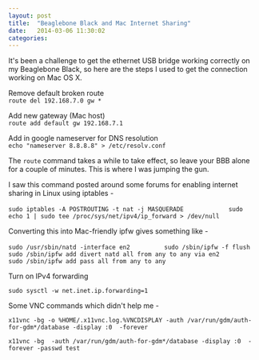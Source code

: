 ```yaml
---
layout: post
title:  "Beaglebone Black and Mac Internet Sharing"
date:   2014-03-06 11:30:02
categories: 
---
```


It's been a challenge to get the ethernet USB bridge working correctly on my Beaglebone Black, so here are the steps I used to get the connection working on Mac OS X.


Remove default broken route     
`
route del 192.168.7.0 gw *      
`

Add new gateway (Mac host)     
`
route add default gw 192.168.7.1
`

Add in google nameserver for DNS resolution      
`
echo "nameserver 8.8.8.8" > /etc/resolv.conf
`

The `route` command takes a while to take effect, so leave your BBB alone for a couple of minutes. This is where I was jumping the gun.

I saw this command posted around some forums for enabling internet sharing in Linux using iptables -

`
sudo iptables -A POSTROUTING -t nat -j MASQUERADE            
`
`
sudo echo 1 | sudo tee /proc/sys/net/ipv4/ip_forward > /dev/null      
`

Converting this into Mac-friendly ipfw gives something like -

`
sudo /usr/sbin/natd -interface en2
`
`         
sudo /sbin/ipfw -f flush         
`
`
sudo /sbin/ipfw add divert natd all from any to any via en2       
`
`
sudo /sbin/ipfw add pass all from any to any        
`

Turn on IPv4 forwarding       

`
sudo sysctl -w net.inet.ip.forwarding=1       
`

Some VNC commands which didn't help me - 

`
x11vnc -bg -o %HOME/.x11vnc.log.%VNCDISPLAY -auth /var/run/gdm/auth-for-gdm*/database -display :0  -forever
`

`
x11vnc -bg  -auth /var/run/gdm/auth-for-gdm*/database -display :0  -forever -passwd test﻿
`